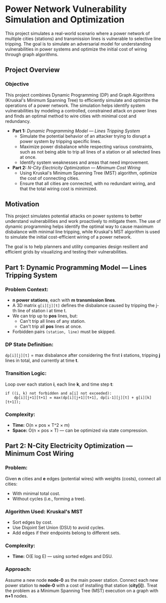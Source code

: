 <!DOCTYPE html>
<html lang="en">
<head>
  <meta charset="UTF-8">
  <meta name="viewport" content="width=device-width, initial-scale=1.0">
<!--   <title>Power Network Vulnerability Simulation and Optimization</title> -->
</head>
<body>
  <h1>Power Network Vulnerability Simulation and Optimization</h1>
  <p>This project simulates a real-world scenario where a power network of multiple cities (stations) and transmission lines is vulnerable to selective line tripping. The goal is to simulate an adversarial model for understanding vulnerabilities in power systems and optimize the initial cost of wiring through graph algorithms.</p>

  <h2>Project Overview</h2>
  <h3>Objective</h3>
  <p>This project combines Dynamic Programming (DP) and Graph Algorithms (Kruskal's Minimum Spanning Tree) to efficiently simulate and optimize the operations of a power network. The simulation helps identify system vulnerabilities by modeling a controlled, constrained attack on power lines and finds an optimal method to wire cities with minimal cost and redundancy.</p>

  <ul>
    <li><strong>Part 1:</strong> <em>Dynamic Programming Model — Lines Tripping System</em>
      <ul>
        <li>Simulate the potential behavior of an attacker trying to disrupt a power system by tripping specific lines.</li>
        <li>Maximize power disbalance while respecting various constraints, such as not being able to trip all lines of a station or all selected lines at once.</li>
        <li>Identify system weaknesses and areas that need improvement.</li>
      </ul>
    </li>
    <li><strong>Part 2:</strong> <em>N-City Electricity Optimization — Minimum Cost Wiring</em>
      <ul>
        <li>Using Kruskal's Minimum Spanning Tree (MST) algorithm, optimize the cost of connecting cities.</li>
        <li>Ensure that all cities are connected, with no redundant wiring, and that the total wiring cost is minimized.</li>
      </ul>
    </li>
  </ul>

  <h2>Motivation</h2>
  <p>This project simulates potential attacks on power systems to better understand vulnerabilities and work proactively to mitigate them. The use of dynamic programming helps identify the optimal way to cause maximum disbalance with minimal line tripping, while Kruskal's MST algorithm is used to simulate the initial cost-efficient wiring of a power network.</p>
  <p>The goal is to help planners and utility companies design resilient and efficient grids by visualizing and testing their vulnerabilities.</p>

  <h2>Part 1: Dynamic Programming Model — Lines Tripping System</h2>
  <h3>Problem Context:</h3>
  <ul>
    <li><strong>n power stations</strong>, each with <strong>m transmission lines</strong>.</li>
    <li>A 3D matrix <code>g[i][j][t]</code> defines the disbalance caused by tripping the j-th line of station i at time t.</li>
    <li>We can trip up to <strong>pos</strong> lines, but:
      <ul>
        <li>Can't trip all lines of any station.</li>
        <li>Can't trip all <strong>pos</strong> lines at once.</li>
      </ul>
    </li>
    <li>Forbidden pairs <code>(station, line)</code> must be skipped.</li>
  </ul>

  <h3>DP State Definition:</h3>
  <p><code>dp[i][j][t]</code> = max disbalance after considering the first <strong>i</strong> stations, tripping <strong>j</strong> lines in total, and currently at time <strong>t</strong>.</p>

  <h3>Transition Logic:</h3>
  <p>Loop over each station <strong>i</strong>, each line <strong>k</strong>, and time step <strong>t</strong>:</p>
  <pre><code>if ((i, k) not forbidden and a[i] not exceeded): 
    dp[i][j+1][t+1] = max(dp[i][j+1][t+1], dp[i-1][j][t] + g[i][k][t+1]);</code></pre>

  <h3>Complexity:</h3>
  <ul>
    <li><strong>Time:</strong> O(n × pos × T^2 × m)</li>
    <li><strong>Space:</strong> O(n × pos × T) — can be optimized via state compression.</li>
  </ul>

  <h2>Part 2: N-City Electricity Optimization — Minimum Cost Wiring</h2>
  <h3>Problem:</h3>
  <p>Given <strong>n</strong> cities and <strong>e</strong> edges (potential wires) with weights (costs), connect all cities:
    <ul>
      <li>With minimal total cost.</li>
      <li>Without cycles (i.e., forming a tree).</li>
    </ul>
  </p>

  <h3>Algorithm Used: Kruskal's MST</h3>
  <ul>
    <li>Sort edges by cost.</li>
    <li>Use Disjoint Set Union (DSU) to avoid cycles.</li>
    <li>Add edges if their endpoints belong to different sets.</li>
  </ul>

  <h3>Complexity:</h3>
  <ul>
    <li><strong>Time:</strong> O(E log E) — using sorted edges and DSU.</li>
  </ul>

  <h3>Approach:</h3>
  <p>Assume a new node <strong>node-0</strong> as the main power station. Connect each new power station to <strong>node-0</strong> with a cost of installing that station (<strong>city[i]</strong>). Treat the problem as a Minimum Spanning Tree (MST) execution on a graph with <strong>n+1</strong> nodes.</p>

 </body>
</html>

